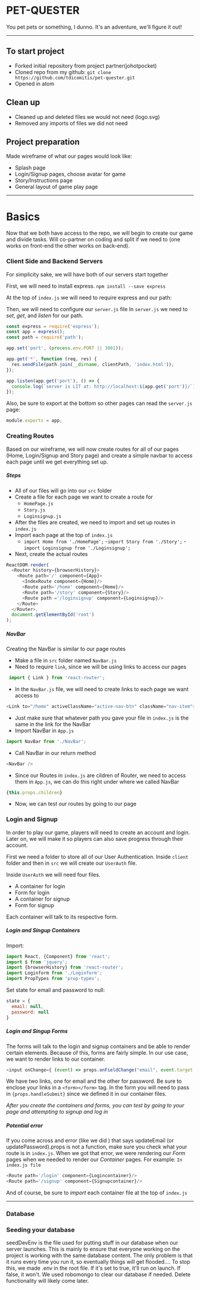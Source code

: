 # PET-QUESTER

You pet pets or something, I dunno. It's an adventure, we'll figure it out!

----
## To start project
- Forked initial repository from project partner(johotpocket)
- Cloned repo from my github:
`git clone https://github.com/tdicomitis/pet-quester.git`
- Opened in atom

## Clean up
- Cleaned up and deleted files we would not need (logo.svg)
- Removed any imports of files we did not need

## Project preparation
Made wireframe of what our pages would look like:
- Splash page
- Login/Signup pages, choose avatar for game
- Story/Instructions page
- General layout of game play page

----

# Basics
Now that we both have access to the repo, we will begin to create our game and divide tasks. Will co-partner on coding and split if we need to (one works on front-end the other works on back-end).

### Client Side and Backend Servers
For simplicity sake, we will have both of our servers start together

First, we will need to install express. `npm install --save express`

At the top of `index.js` we will need to require express and our path:


Then, we will need to configure our `server.js` file
In `server.js` we need to *set*, *get*, and *listen* for our path.
```js
const express = require('express');
const app = express();
const path = require('path');
```

```js
app.set('port', (process.env.PORT || 3001));

app.get('*', function (req, res) {
  res.sendFile(path.join(__dirname, clientPath, 'index.html'));
});

app.listen(app.get('port'), () => {
  console.log(`server is LIT at: http://localhost:${app.get('port')}/`);
});
```
Also, be sure to export at the bottom so other pages can read the `server.js` page:
```js
module.exports = app;
```

### Creating Routes
Based on our wireframe, we will now create routes for all of our pages (Home, Login/Signup and Story page) and create a simple navbar to access each page until we get everything set up.

##### Steps
- All of our files will go into our `src` folder
- Create a file for each page we want to create a route for
  - `HomePage.js`
  - `Story.js`
  - `Loginsignup.js`
- After the files are created, we need to import and set up routes in `index.js`
- Import each page at the top of `index.js`
  - `import Home from './HomePage';`
  -`import Story from './Story';`
  -`import Loginsignup from './Loginsignup';`
- Next, create the actual routes
```js
ReactDOM.render(
  <Router history={browserHistory}>
    <Route path='/' component={App}>
      <IndexRoute component={Home}/>
      <Route path='/home' component={Home}/>
      <Route path='/story' component={Story}/>
      <Route path ='/loginsignup' component={Loginsignup}/>
    </Route>
  </Router>,
  document.getElementById('root')
);
```
##### NavBar
Creating the NavBar is similar to our page routes
- Make a file in `src` folder named `NavBar.js`
- Need to require `link`, since we will be using links to access our pages
```js
 import { Link } from 'react-router';
```
- In the `NavBar.js` file, we will need to create links to each page we want access to
```js
<Link to="/home" activeClassName="active-nav-btn" className="nav-item"> Home </Link>
```
- Just make sure that whatever path you gave your file in `index.js` is the same in the link for the NavBar
- Import NavBar in `App.js`
```js
import NavBar from './NavBar';
```
- Call NavBar in our return method
```js
<NavBar />
```
- Since our Routes in `index.js` are cildren of Router, we need to access them in `App.js`, we can do this right under where we called NavBar
```js
{this.props.children}
```
- Now, we can test our routes by going to our page

### Login and Signup
In order to play our game, players will need to create an account and login. Later on, we will make it so players can also save progress through their account.

First we need a folder to store all of our User Authentication.
Inside `client` folder and then in `src` we will create our  `UserAuth` file.

Inside `UserAuth` we will need four files.
- A container for login
- Form for login
- A container for signup
- Form for signup

Each container will talk to its respective form.

##### Login and Singup Containers
Import:
```js
import React, {Component} from 'react';
import $ from 'jquery';
import {browserHistory} from 'react-router';
import Loginform from './Loginform';
import PropTypes from 'prop-types';
```
Set state for email and password to null:
```js
state = {
  email: null,
  password: null
}
```

##### Login and Singup Forms
The forms will talk to the login and signup containers and be able to render certain elements. Because of this, forms are fairly simple. In our use case, we want to render links to our container.

```js
<input onChange={ (event) => props.onFieldChange("email", event.target.value)} type="email" className=""/>
```
We have two links, one for email and the other for password. Be sure to enclose your links in a `<form></form>` tag. In the form you will need to pass in `{props.handleSubmit}` since we defined it in our container files.

*After you create the containers and forms, you can test by going to your page and attempting to signup and log in*

##### Potential error
If you come across and error (like we did ) that says updateEmail (or updatePassword).props is not a function, make sure you check what your route is in `index.js`. When we got that error, we were rendering our *Form* pages when we needed to render our *Container* pages. For example:
`In index.js file`
```js
<Route path='/login' component={Logincontainer}/>
<Route path='/signup' component={Signupcontainer}/>
```

And of course, be sure to *import* each container file at the top of `index.js`

-------
### Database

### Seeding your database

seedDevEnv is the file used for putting stuff in our database when our server launches. This is mainly to ensure that everyone working on the project is working with the same database content. The only problem is that it runs every time you run it, so eventually things will get flooded.... To stop this, we made .env in the root file. If it's set to true, it'll run on launch. If false, it won't. We used robomongo to clear our database if needed. Delete functionality will likely come later.

